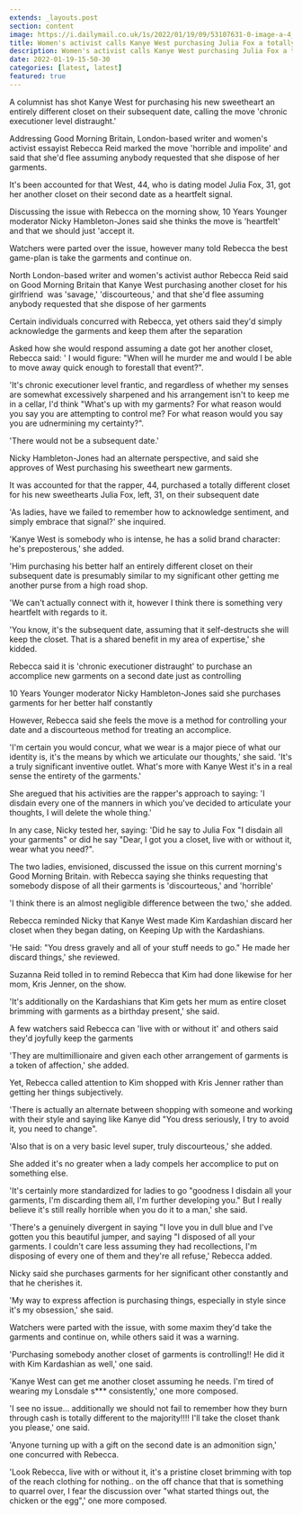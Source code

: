 ```yaml
---
extends: _layouts.post
section: content
image: https://i.dailymail.co.uk/1s/2022/01/19/09/53107631-0-image-a-4_1642585864805.jpg 
title: Women's activist calls Kanye West purchasing Julia Fox a totally different arrangement of garments chronic executioner level distraught 
description: Women's activist calls Kanye West purchasing Julia Fox a totally different arrangement of garments chronic executioner level distraught 
date: 2022-01-19-15-50-30 
categories: [latest, latest] 
featured: true 
--- 
```

A columnist has shot Kanye West for purchasing his new sweetheart an entirely different closet on their subsequent date, calling the move 'chronic executioner level distraught.'

Addressing Good Morning Britain, London-based writer and women's activist essayist Rebecca Reid marked the move 'horrible and impolite' and said that she'd flee assuming anybody requested that she dispose of her garments.

It's been accounted for that West, 44, who is dating model Julia Fox, 31, got her another closet on their second date as a heartfelt signal.

Discussing the issue with Rebecca on the morning show, 10 Years Younger moderator Nicky Hambleton-Jones said she thinks the move is 'heartfelt' and that we should just 'accept it.

Watchers were parted over the issue, however many told Rebecca the best game-plan is take the garments and continue on.

North London-based writer and women's activist author Rebecca Reid said on Good Morning Britain that Kanye West purchasing another closet for his girlfriend  was 'savage,' 'discourteous,' and that she'd flee assuming anybody requested that she dispose of her garments

Certain individuals concurred with Rebecca, yet others said they'd simply acknowledge the garments and keep them after the separation

Asked how she would respond assuming a date got her another closet, Rebecca said: ' I would figure: "When will he murder me and would I be able to move away quick enough to forestall that event?".

'It's chronic executioner level frantic, and regardless of whether my senses are somewhat excessively sharpened and his arrangement isn't to keep me in a cellar, I'd think "What's up with my garments? For what reason would you say you are attempting to control me? For what reason would you say you are udnermining my certainty?".

'There would not be a subsequent date.'

Nicky Hambleton-Jones had an alternate perspective, and said she approves of West purchasing his sweetheart new garments.

It was accounted for that the rapper, 44, purchased a totally different closet for his new sweethearts Julia Fox, left, 31, on their subsequent date

'As ladies, have we failed to remember how to acknowledge sentiment, and simply embrace that signal?' she inquired.

'Kanye West is somebody who is intense, he has a solid brand character: he's preposterous,' she added.

'Him purchasing his better half an entirely different closet on their subsequent date is presumably similar to my significant other getting me another purse from a high road shop.

'We can't actually connect with it, however I think there is something very heartfelt with regards to it.

'You know, it's the subsequent date, assuming that it self-destructs she will keep the closet. That is a shared benefit in my area of expertise,' she kidded.

Rebecca said it is 'chronic executioner distraught' to purchase an accomplice new garments on a second date just as controlling

10 Years Younger moderator Nicky Hambleton-Jones said she purchases garments for her better half constantly

However, Rebecca said she feels the move is a method for controlling your date and a discourteous method for treating an accomplice.

'I'm certain you would concur, what we wear is a major piece of what our identity is, it's the means by which we articulate our thoughts,' she said. 'It's a truly significant inventive outlet. What's more with Kanye West it's in a real sense the entirety of the garments.'

She aregued that his activities are the rapper's approach to saying: 'I disdain every one of the manners in which you've decided to articulate your thoughts, I will delete the whole thing.'

In any case, Nicky tested her, saying: 'Did he say to Julia Fox "I disdain all your garments" or did he say "Dear, I got you a closet, live with or without it, wear what you need?".

The two ladies, envisioned, discussed the issue on this current morning's Good Morning Britain. with Rebecca saying she thinks requesting that somebody dispose of all their garments is 'discourteous,' and 'horrible'

'I think there is an almost negligible difference between the two,' she added.

Rebecca reminded Nicky that Kanye West made Kim Kardashian discard her closet when they began dating, on Keeping Up with the Kardashians.

'He said: "You dress gravely and all of your stuff needs to go." He made her discard things,' she reviewed.

Suzanna Reid tolled in to remind Rebecca that Kim had done likewise for her mom, Kris Jenner, on the show.

'It's additionally on the Kardashians that Kim gets her mum as entire closet brimming with garments as a birthday present,' she said.

A few watchers said Rebecca can 'live with or without it' and others said they'd joyfully keep the garments

'They are multimillionaire and given each other arrangement of garments is a token of affection,' she added.

Yet, Rebecca called attention to Kim shopped with Kris Jenner rather than getting her things subjectively.

'There is actually an alternate between shopping with someone and working with their style and saying like Kanye did "You dress seriously, I try to avoid it, you need to change".

'Also that is on a very basic level super, truly discourteous,' she added.

She added it's no greater when a lady compels her accomplice to put on something else.

'It's certainly more standardized for ladies to go "goodness I disdain all your garments, I'm discarding them all, I'm further developing you." But I really believe it's still really horrible when you do it to a man,' she said.

'There's a genuinely divergent in saying "I love you in dull blue and I've gotten you this beautiful jumper, and saying "I disposed of all your garments. I couldn't care less assuming they had recollections, I'm disposing of every one of them and they're all refuse,' Rebecca added.

Nicky said she purchases garments for her significant other constantly and that he cherishes it.

'My way to express affection is purchasing things, especially in style since it's my obsession,' she said.

Watchers were parted with the issue, with some maxim they'd take the garments and continue on, while others said it was a warning.

'Purchasing somebody another closet of garments is controlling!! He did it with Kim Kardashian as well,' one said.

'Kanye West can get me another closet assuming he needs. I'm tired of wearing my Lonsdale s*** consistently,' one more composed.

'I see no issue... additionally we should not fail to remember how they burn through cash is totally different to the majority!!!! I'll take the closet thank you please,' one said.

'Anyone turning up with a gift on the second date is an admonition sign,' one concurred with Rebecca.

'Look Rebecca, live with or without it, it's a pristine closet brimming with top of the reach clothing for nothing.. on the off chance that that is something to quarrel over, I fear the discussion over "what started things out, the chicken or the egg",' one more composed.